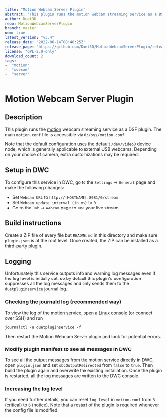 ```yaml
---
title: "Motion Webcam Server Plugin"
abstract: "This plugin runs the motion webcam streaming service as a DSF plugin"
author: Duet3D
repo: MotionWebcamServerPlugin
branch: master
oem: true
latest_version: "v3.4"
release_date: "2022-06-14T08:40:25Z"
release_page: "https://github.com/Duet3D/MotionWebcamServerPlugin/releases/tag/v3.4"
license: "GPL-2.0-only"
download_count: 2
tags:
-  "motion"
-  "webcam"
-  "server"
---
```

# Motion Webcam Server Plugin

## Description

This plugin runs the [motion](https://github.com/Motion-Project/motion) webcam streaming service as a DSF plugin. The main `motion.conf` file is accessible via `0:/sys/motion.conf`.

Note that the default configuration uses the default `/dev/video0` device node, which is generally applicable to external USB webcams. Depending on your choice of camera, extra customizations may be required.

## Setup in DWC

To configure this service in DWC, go to the `Settings` -> `General` page and make the following changes:

- Set `Webcam URL` to `http://[HOSTNAME]:8081/0/stream`
- Set `Webcam update interval (in ms)` to `0`
- Go to the `Job` -> `Webcam` page to see your live stream

## Build instructions

Create a ZIP file of every file but `README.md` in this directory and make sure `plugin.json` is at the root level. Once created, the ZIP can be installed as a third-party plugin.

## Logging

Unfortunately this service outputs info and warning log messages even if the log level is initially set, so by default this plugin's configuration suppresses all the log messages and only sends them to the `duetpluginservice` journal log.

### Checking the journald log (recommended way)

To view the log of the motion service, open a Linux console (or connect over SSH) and run

```
journalctl -u duetpluginservice -f
```

Then restart the Motion Webcam Server plugin and look for potential errors.


### Modify plugin manifest to see all messages in DWC

To see all the output messages from the motion service directly in DWC, open `plugin.json` and set `sbcOutputRedirected` from `false` to `true`. Then build the plugin again and overwrite the existing installation.
Once the plugin is restarted, all the log messages are written to the DWC console.

### Increasing the log level

If you need further details, you can reset `log_level` in `motion.conf` from `3` (critical) to `6` (notice). Note that a restart of the plugin is required whenever the config file is modified.

